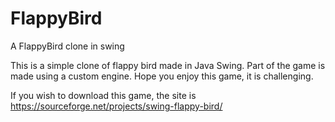 # FlappyBird
A FlappyBird clone in swing

This is a simple clone of flappy bird made in Java Swing. Part of the game is made using a custom engine. Hope you enjoy this game, it is challenging.

If you wish to download this game, the site is https://sourceforge.net/projects/swing-flappy-bird/
